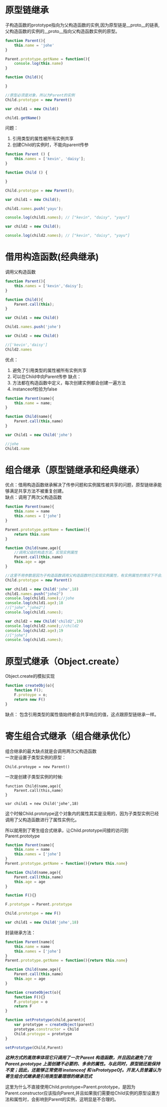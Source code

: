 <!--
 * @Description: 
 * @Author: johe.huang
 * @Date: 2020-03-15 19:03:46
 -->
# 原型链继承
子构造函数的prototype指向为父构造函数的实例,因为原型链是__proto__的链表,父构造函数的实例的__proto__指向父构造函数实例的原型。
```javascript
function Parent(){
    this.name = 'johe'
}

Parent.prototype.getName = function(){
    console.log(this.name)
}

function Child(){

}

//原型必须是对象，所以为Parent的实例
Child.prototype = new Parent()

var child1 = new Child()

child1.getName()

```
问题：
1. 引用类型的属性被所有实例共享
2. 创建Child的实例时，不能向parent传参
```javascript
function Parent () {
    this.names = ['kevin', 'daisy'];
}

function Child () {

}

Child.prototype = new Parent();

var child1 = new Child();

child1.names.push('yayu');

console.log(child1.names); // ["kevin", "daisy", "yayu"]

var child2 = new Child();

console.log(child2.names); // ["kevin", "daisy", "yayu"]

```

# 借用构造函数(经典继承)
调用父构造函数
```javascript
function Parent(){
    this.names = ['kevin','daisy'];
}

function Child(){
    Parent.call(this);
}

var Child1 = new Child()

Child1.names.push('johe')

var Child2 = new Child()

//['kevin','daisy']
Child2.names

```
优点：
1. 避免了引用类型的属性被所有实例共享
2. 可以在Child中向Parent传参
缺点：
1. 方法都在构造函数中定义，每次创建实例都会创建一遍方法
2. instanceof检验为false

```javascript
function Parent(name){
    this.name = name;
}

function Child(name){
    Parent.call(this,name)
}

var Child1 = new Child('johe')

//johe 
Child1.name
```
# 组合继承（原型链继承和经典继承）
优点：借用构造函数继承解决了传参问题和实例属性被共享的问题，原型链继承能够满足共享方法不被重复创建。  
缺点：调用了两次父构造函数

```javascript
function Parent(name){
    this.name = name
    this.names = ['johe']
}

Parent.prototype.getName = function(){
    return this.name
}

function Child(name,age){
    //调用父级的构造方法，实现实例属性
    Parent.call(this,name)
    this.age = age
}

//这里不用参数是因为子构造函数调用父构造函数时已实现实例属性，有实例属性的情况下不会从原型链中查找
Child.prototype = new Parent()

var child1 = new Child('johe',18)
child1.names.push("johe2")
console.log(child1.name);//johe
console.log(child1.age);18
//["johe","johe2"]
console.log(child1.names);

var child2 = new Child('child2',19)
console.log(child2.name);//child2
console.log(child2.age);19
//["johe"]
console.log(child1.names);
```

# 原型式继承（Object.create）
Object.create的模拟实现

```javascript
function createObj(o){
    function F();
    F.protoype = o;
    return new F()
}
```
缺点：
包含引用类型的属性值始终都会共享响应的值，这点跟原型链继承一样。

# 寄生组合式继承（组合继承优化）
组合继承的最大缺点就是会调用两次父构造函数  
一次是设置子类型实例的原型：
```
Child.protoype = new Parent()
```
一次是创建子类型实例的时候:
```
function Child(name,age){
    Parent.call(this,name)
}

var child1 = new Child('johe',18)
```

这个时候Child.prototype这个对象内的属性其实是没用的，因为子类型实例已经调用了父构造函数进行了属性实例化。

所以就用到了寄生组合式继承，让Child.prototype间接的访问到Parent.prototype

```javascript
function Parent(name){
    this.name = name
    this.names = ['johe']
}
Parent.prototype.getName = function(){return this.name}

function Child(name,age){
    Parent.call(this,name)
    this.age = age
}

function F(){}

F.prototype = Parent.prototype

Child.prototype = new F()

var child1 = new Child('johe',18)
```

封装继承方法：
```javascript
function Parent(name){
    this.name = name
    this.names = ['johe']
}
Parent.prototype.getName = function(){return this.name}

function Child(name,age){
    Parent.call(this,name)
    this.age = age
}

function createObject(o){
    function F(){}
    F.prototype = o
    return F
}

function setPrototype(child,parent){
    var prototype = createObject(parent)
    prototype.constructor = Child
    Child.protoype = prototype
}

setPrototype(Child,Parent)
```
***这种方式的高效率体现它只调用了一次 Parent 构造函数，并且因此避免了在 Parent.prototype 上面创建不必要的、多余的属性。与此同时，原型链还能保持不变；因此，还能够正常使用 instanceof 和 isPrototypeOf。开发人员普遍认为寄生组合式继承是引用类型最理想的继承范式***

这里为什么不直接使用Child.prototype=Parent.prototype，是因为Parent.constructor应该指向Parent,并且如果我们需要给Child实例的原型设置方法和属性时，会影响到Parent的实例，这明显是不合理的。